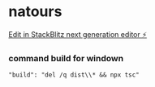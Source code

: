 # natours

[Edit in StackBlitz next generation editor ⚡️](https://stackblitz.com/~/github.com/minhvo99/natours)

### command build for windown
 ```"build": "del /q dist\\* && npx tsc"```
